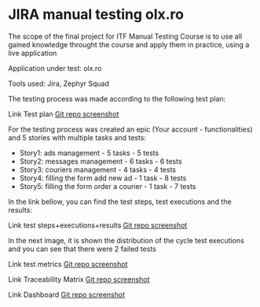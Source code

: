 # JIRA manual testing olx.ro

The scope of the final project for ITF Manual Testing Course is to use all gained knowledge throught the course and apply them in practice, using a live application

Application under test: olx.ro

Tools used: Jira, Zephyr Squad

The testing process was made according to the following test plan:

Link Test plan [Git repo screenshot](https://github.com/armandaskalu/JIRA-manual-testing-olx.ro/blob/main/Test_Plan.pdf)

For the testing process was created an epic (Your account - functionalities) and 5 stories with multiple tasks and tests:
  - Story1: ads management - 5 tasks - 5 tests
  - Story2: messages management - 6 tasks - 6 tests
  - Story3: couriers management - 4 tasks - 4 tests
  - Story4: filling the form add new ad - 1 task - 8 tests
  - Story5: filling the form order a courier - 1 task - 7 tests

In the link bellow, you can find the test steps, test executions and the results:

Link test steps+executions+results [Git repo screenshot](https://github.com/armandaskalu/testare-manuala-olx.ro/blob/main/OLX%20-%20Zephyr%20Test%20Steps%20%2B%20Executions%20%2B%20Results%20(Jira).pdf)

In the next image, it is shown the distribution of the cycle test executions and you can see that there were 2 failed tests



Link test metrics [Git repo screenshot](https://github.com/armandaskalu/testare-manuala-olx.ro/blob/main/Test%20Metrics%20OLX.pdf)

Link Traceability Matrix [Git repo screenshot](https://github.com/armandaskalu/JIRA-manual-testing-olx.ro/blob/main/Traceability_Matrix.pdf)

Link Dashboard [Git repo screenshot](https://github.com/armandaskalu/JIRA-manual-testing-olx.ro/blob/main/Dashboard.pdf)
